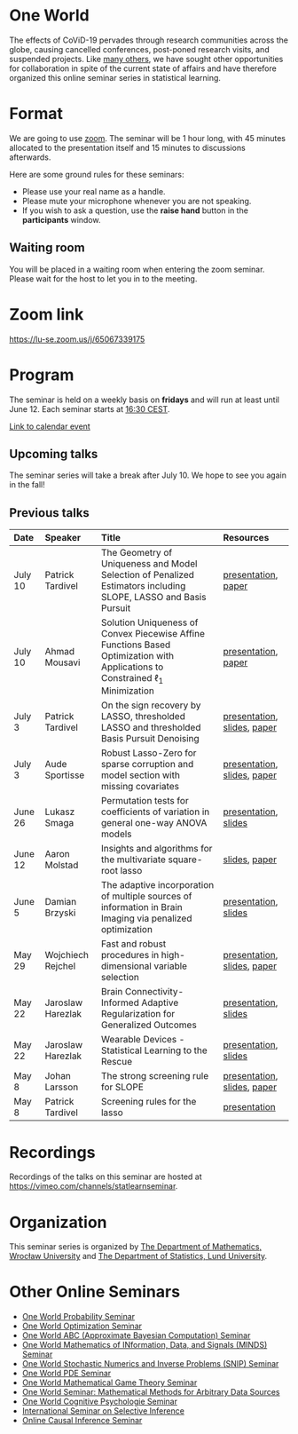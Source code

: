 <script type="text/x-mathjax-config">
  MathJax.Hub.Config({
    tex2jax: {
      inlineMath: [ ['$','$'], ["\\(","\\)"] ],
      processEscapes: true
    }
  });
</script>
<script
  type="text/javascript"
  charset="utf-8"
  src="https://cdn.mathjax.org/mathjax/latest/MathJax.js?config=TeX-AMS-MML_HTMLorMML"
>
</script>
<script
  type="text/javascript"
  charset="utf-8"
  src="https://vincenttam.github.io/javascripts/MathJaxLocal.js"
>
</script>

# One World

The effects of CoViD-19 pervades through research communities across the globe,
causing cancelled conferences, post-poned research visits, and suspended
projects. Like [many others](#other-one-world-seminars), we have sought 
other opportunities for collaboration in spite of the current state of
affairs and have therefore organized this online seminar 
series in statistical learning.

# Format

We are going to use [zoom](https://zoom.us/). The seminar will be 1 hour
long, with 45 minutes allocated to the presentation itself and 15 minutes to
discussions afterwards. 

Here are some ground rules for these seminars:

- Please use your real name as a handle.
- Please mute your microphone whenever you are not speaking.
- If you wish to ask a question, use the **raise hand** button in the
  **participants** window.

## Waiting room

You will be placed in a waiting room when entering the zoom seminar. Please
wait for the host to let you in to the meeting.

# Zoom link

<https://lu-se.zoom.us/j/65067339175>

# Program

The seminar is held on a weekly basis on **fridays** and will run
at least until June 12. Each seminar starts at
[16:30 CEST](https://www.thetimezoneconverter.com/?t=16%3A30%20pm&tz=Warsaw&).

[Link to calendar event](https://lu-se.zoom.us/meeting/u5Etce6rrTIrHdGmDxIUKT33_HsILcrt6Tui/ics?icsToken=98tyKu-trj0tGdecsR6CR_MMAo_oKOnztlhcgqd6kTv9KhV4VlClCcpRG558AsyG)

## Upcoming talks

The seminar series will take a break after July 10. We hope to see you again 
in the fall!

## Previous talks

| Date    | Speaker           | Title                                                                                                                              | Resources                                                                                                                                   |
| :------ | :---------------- | :--------------------------------------------------------------------------------------------------------------------------------- | :------------------------------------------------------------------------------------------------------------------------------------------ |
| July 10 | Patrick Tardivel  | The Geometry of Uniqueness and Model Selection of Penalized Estimators including SLOPE, LASSO and Basis Pursuit                    | [presentation](https://vimeo.com/437252524), [paper](https://arxiv.org/abs/2004.09106)                                                      |
| July 10 | Ahmad Mousavi     | Solution Uniqueness of Convex Piecewise Affine Functions Based Optimization with Applications to Constrained $\ell_1$ Minimization | [presentation](https://vimeo.com/437252351), [paper](https://arxiv.org/abs/1711.05882)                                                      |
| July 3  | Patrick Tardivel  | On the sign recovery by LASSO, thresholded LASSO and thresholded Basis Pursuit Denoising                                           | [presentation](https://vimeo.com/435738721), [slides](slides/200703-tardivel.pdf), [paper](https://hal.archives-ouvertes.fr/hal-01956603v4) |
| July 3  | Aude Sportisse    | Robust Lasso-Zero for sparse corruption and model section with missing covariates                                                  | [presentation](https://vimeo.com/435738647), [slides](slides/200703-sportisse.pdf), [paper](https://arxiv.org/abs/2005.05628)               |
| June 26 | Lukasz Smaga      | Permutation tests for coefficients of variation in general one-way ANOVA models                                                    | [presentation](https://vimeo.com/433588392), [slides](slides/200626-smaga.pdf)                                                              |
| June 12 | Aaron Molstad     | Insights and algorithms for the multivariate square-root lasso                                                                     | [slides](slides/200612-molstad.pdf), [paper](https://arxiv.org/pdf/1909.05041)                                                              |
| June 5  | Damian Brzyski    | The adaptive incorporation of multiple sources of information in Brain Imaging via penalized optimization                          | [presentation](https://vimeo.com/427870917), [slides](slides/200605-brzyski.pdf)                                                            |
| May 29  | Wojchiech Rejchel | Fast and robust procedures in high-dimensional variable selection                                                                  | [presentation](https://vimeo.com/424316618), [slides](slides/200529-rejchel.pdf), [paper](https://arxiv.org/abs/1905.05876)                 |
| May 22  | Jaroslaw Harezlak | Brain Connectivity-Informed Adaptive Regularization for Generalized Outcomes                                                       | [presentation](https://vimeo.com/421641945), [slides](slides/200522-harezlak-brainimaging.pdf)                                              |
| May 22  | Jaroslaw Harezlak | Wearable Devices - Statistical Learning to the Rescue                                                                              | [presentation](https://vimeo.com/421640615), [slides](slides/200522-harezlak-accelerometry.pdf)                                             |
| May 8   | Johan Larsson     | The strong screening rule for SLOPE                                                                                                | [presentation](https://vimeo.com/416633997), [slides](slides/200508-johanlarsson.pdf), [paper](http://arxiv.org/abs/2005.03730)             |
| May 8   | Patrick Tardivel  | Screening rules for the lasso                                                                                                      | [presentation](https://vimeo.com/416630058)                                                                                                 |

# Recordings

Recordings of the talks on this seminar are hosted at
<https://vimeo.com/channels/statlearnseminar>.

# Organization

This seminar series is organized by 
[The Department of Mathematics, Wrocław University](https://www.math.uni.wroc.pl) and 
[The Department of Statistics, Lund University](https://stat.lu.se).

# Other Online Seminars

- [One World Probability Seminar](https://www.wim.uni-mannheim.de/doering/one-world/)
- [One World Optimization Seminar](https://owos.univie.ac.at/)
- [One World ABC (Approximate Bayesian Computation) Seminar](https://warwick.ac.uk/fac/sci/statistics/news/upcoming-seminars/abcworldseminar)
- [One World Mathematics of INformation, Data, and Signals (MINDS) Seminar](https://sites.google.com/view/minds-seminar/home)
- [One World Stochastic Numerics and Inverse Problems (SNIP) Seminar](https://www.icms.org.uk/V_SNIPS.php)
- [One World PDE Seminar](https://people.bath.ac.uk/mw2319/owpde/)
- [One World Mathematical Game Theory Seminar](https://gametheorynetwork.com/one-world-game-theory-seminar/)
- [One World Seminar: Mathematical Methods for Arbitrary Data Sources](http://www.nonlocal-methods.eu/oneworld/)
- [One World Cognitive Psychologie Seminar](https://www.sowi.uni-mannheim.de/en/erdfelder/research/one-world-cps/)
- [International Seminar on Selective Inference](https://www.selectiveinferenceseminar.com)
- [Online Causal Inference Seminar](https://sites.google.com/view/ocis/home)

